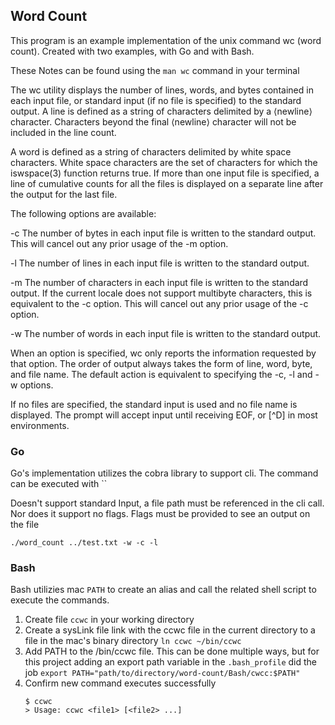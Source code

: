 ## Word Count

This program is an example implementation of the unix command wc (word count). Created with two examples, with Go and with Bash.

These Notes can be found using the `man wc` command in your terminal

The wc utility displays the number of lines, words, and bytes contained in each input file, or standard input (if no file is specified) to the standard output. A line is defined as a string of characters delimited by a ⟨newline⟩ character. Characters beyond the final ⟨newline⟩ character will not be included in the line count.

A word is defined as a string of characters delimited by white space characters. White space characters are the set of characters for which the iswspace(3) function returns true. If more than one input file is specified, a line of cumulative counts for all the files is displayed on a separate line after the output for the last file.

The following options are available:

-c The number of bytes in each input file is written to the standard output. This will cancel out any prior usage of the -m option.

-l The number of lines in each input file is written to the standard output.

-m The number of characters in each input file is written to the standard output. If the current locale does not support multibyte characters, this is equivalent to the -c option. This will cancel out any prior usage of the -c option.

-w The number of words in each input file is written to the standard output.

When an option is specified, wc only reports the information requested by that option. The order of output always takes the form of line, word, byte, and file name. The default action is equivalent to specifying the -c, -l and -w options.

If no files are specified, the standard input is used and no file name is displayed. The prompt will accept input until receiving EOF, or [^D] in most environments.

### Go

Go's implementation utilizes the cobra library to support cli. The command can be executed with ``

Doesn't support standard Input, a file path must be referenced in the cli call. Nor does it support no flags. Flags must
be provided to see an output on the file

`./word_count ../test.txt -w -c -l`

### Bash

Bash utilizies mac `PATH` to create an alias and call the related shell script to execute the commands.

1. Create file `ccwc` in your working directory
2. Create a sysLink file link with the ccwc file in the current directory to a file in the mac's binary directory
   `ln ccwc ~/bin/ccwc`
3. Add PATH to the /bin/ccwc file. This can be done multiple ways, but for this project adding an export path variable
   in the `.bash_profile` did the job
   `export PATH="path/to/directory/word-count/Bash/cwcc:$PATH"`
4. Confirm new command executes successfully
   ```
   $ ccwc
   > Usage: ccwc <file1> [<file2> ...]
   ```
